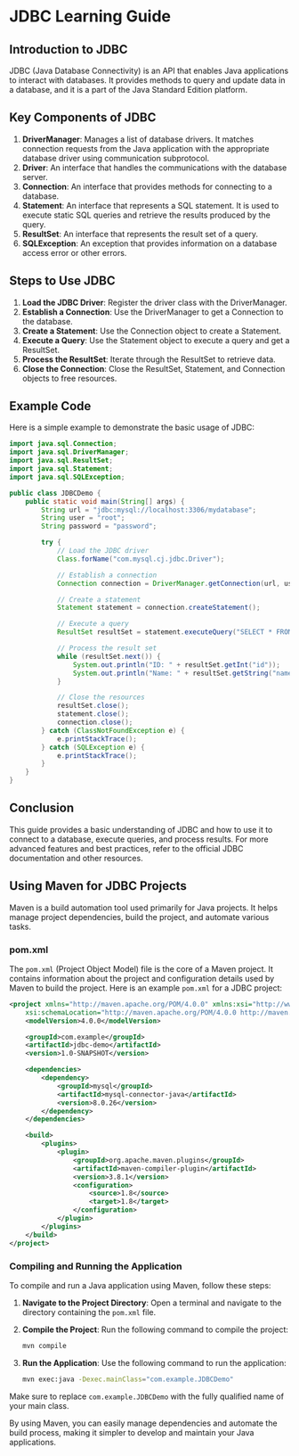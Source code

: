 # JDBC Learning Guide

## Introduction to JDBC

JDBC (Java Database Connectivity) is an API that enables Java applications to interact with databases. It provides methods to query and update data in a database, and it is a part of the Java Standard Edition platform.

## Key Components of JDBC

1. **DriverManager**: Manages a list of database drivers. It matches connection requests from the Java application with the appropriate database driver using communication subprotocol.
2. **Driver**: An interface that handles the communications with the database server.
3. **Connection**: An interface that provides methods for connecting to a database.
4. **Statement**: An interface that represents a SQL statement. It is used to execute static SQL queries and retrieve the results produced by the query.
5. **ResultSet**: An interface that represents the result set of a query.
6. **SQLException**: An exception that provides information on a database access error or other errors.

## Steps to Use JDBC

1. **Load the JDBC Driver**: Register the driver class with the DriverManager.
2. **Establish a Connection**: Use the DriverManager to get a Connection to the database.
3. **Create a Statement**: Use the Connection object to create a Statement.
4. **Execute a Query**: Use the Statement object to execute a query and get a ResultSet.
5. **Process the ResultSet**: Iterate through the ResultSet to retrieve data.
6. **Close the Connection**: Close the ResultSet, Statement, and Connection objects to free resources.

## Example Code

Here is a simple example to demonstrate the basic usage of JDBC:

```java
import java.sql.Connection;
import java.sql.DriverManager;
import java.sql.ResultSet;
import java.sql.Statement;
import java.sql.SQLException;

public class JDBCDemo {
	public static void main(String[] args) {
		String url = "jdbc:mysql://localhost:3306/mydatabase";
		String user = "root";
		String password = "password";

		try {
			// Load the JDBC driver
			Class.forName("com.mysql.cj.jdbc.Driver");

			// Establish a connection
			Connection connection = DriverManager.getConnection(url, user, password);

			// Create a statement
			Statement statement = connection.createStatement();

			// Execute a query
			ResultSet resultSet = statement.executeQuery("SELECT * FROM mytable");

			// Process the result set
			while (resultSet.next()) {
				System.out.println("ID: " + resultSet.getInt("id"));
				System.out.println("Name: " + resultSet.getString("name"));
			}

			// Close the resources
			resultSet.close();
			statement.close();
			connection.close();
		} catch (ClassNotFoundException e) {
			e.printStackTrace();
		} catch (SQLException e) {
			e.printStackTrace();
		}
	}
}
```

## Conclusion

This guide provides a basic understanding of JDBC and how to use it to connect to a database, execute queries, and process results. For more advanced features and best practices, refer to the official JDBC documentation and other resources.

## Using Maven for JDBC Projects

Maven is a build automation tool used primarily for Java projects. It helps manage project dependencies, build the project, and automate various tasks.

### pom.xml

The `pom.xml` (Project Object Model) file is the core of a Maven project. It contains information about the project and configuration details used by Maven to build the project. Here is an example `pom.xml` for a JDBC project:

```xml
<project xmlns="http://maven.apache.org/POM/4.0.0" xmlns:xsi="http://www.w3.org/2001/XMLSchema-instance"
    xsi:schemaLocation="http://maven.apache.org/POM/4.0.0 http://maven.apache.org/xsd/maven-4.0.0.xsd">
    <modelVersion>4.0.0</modelVersion>

    <groupId>com.example</groupId>
    <artifactId>jdbc-demo</artifactId>
    <version>1.0-SNAPSHOT</version>

    <dependencies>
        <dependency>
            <groupId>mysql</groupId>
            <artifactId>mysql-connector-java</artifactId>
            <version>8.0.26</version>
        </dependency>
    </dependencies>

    <build>
        <plugins>
            <plugin>
                <groupId>org.apache.maven.plugins</groupId>
                <artifactId>maven-compiler-plugin</artifactId>
                <version>3.8.1</version>
                <configuration>
                    <source>1.8</source>
                    <target>1.8</target>
                </configuration>
            </plugin>
        </plugins>
    </build>
</project>
```

### Compiling and Running the Application

To compile and run a Java application using Maven, follow these steps:

1. **Navigate to the Project Directory**: Open a terminal and navigate to the directory containing the `pom.xml` file.

2. **Compile the Project**: Run the following command to compile the project:
    ```sh
    mvn compile
    ```

3. **Run the Application**: Use the following command to run the application:
    ```sh
    mvn exec:java -Dexec.mainClass="com.example.JDBCDemo"
    ```

Make sure to replace `com.example.JDBCDemo` with the fully qualified name of your main class.

By using Maven, you can easily manage dependencies and automate the build process, making it simpler to develop and maintain your Java applications.
